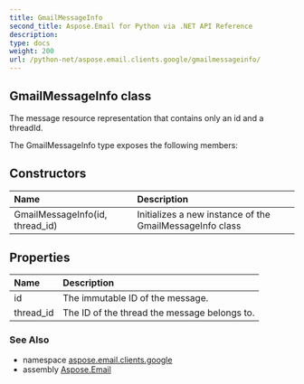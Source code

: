```yaml
---
title: GmailMessageInfo
second_title: Aspose.Email for Python via .NET API Reference
description: 
type: docs
weight: 200
url: /python-net/aspose.email.clients.google/gmailmessageinfo/
---
```


## GmailMessageInfo class

The message resource representation that contains only an id and a threadId.

The GmailMessageInfo type exposes the following members:
## Constructors
| Name | Description |
| :- | :- |
|GmailMessageInfo(id, thread_id)|Initializes a new instance of the GmailMessageInfo class|
## Properties
| Name | Description |
| :- | :- |
|id|The immutable ID of the message.|
|thread_id|The ID of the thread the message belongs to.|

### See Also

* namespace [aspose.email.clients.google](/email/python-net/aspose.email.clients.google/)
* assembly [Aspose.Email](/email/python-net/)

